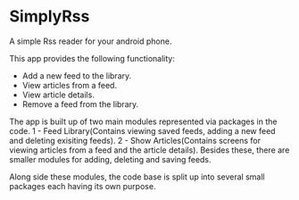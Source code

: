 # SimplyRss
A simple Rss reader for your android phone.

This app provides the following functionality:
- Add a new feed to the library.
- View articles from a feed.
- View article details.
- Remove a feed from the library.

The app is built up of two main modules represented via packages in the code.
1 - Feed Library(Contains viewing saved feeds, adding a new feed and deleting exisiting feeds).
2 - Show Articles(Contains screens for viewing articles from a feed and the article details).
Besides these, there are smaller modules for adding, deleting and saving feeds.

Along side these modules, the code base is split up into several small packages each having its own purpose.
